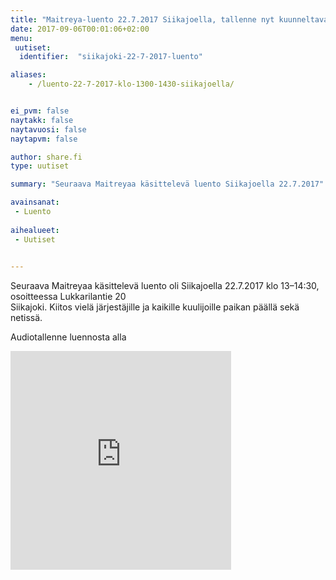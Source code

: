 ```yaml
---
title: "Maitreya-luento 22.7.2017 Siikajoella, tallenne nyt kuunneltavana"
date: 2017-09-06T00:01:06+02:00
menu:
 uutiset:
  identifier:  "siikajoki-22-7-2017-luento"

aliases:
    - /luento-22-7-2017-klo-1300-1430-siikajoella/


ei_pvm: false
naytakk: false
naytavuosi: false
naytapvm: false

author: share.fi
type: uutiset

summary: "Seuraava Maitreyaa käsittelevä luento Siikajoella 22.7.2017"

avainsanat:
 - Luento
 
aihealueet:
 - Uutiset
 

---
```

</header><div class="entry-content" itemprop="text"><p>Seuraava Maitreyaa käsittelevä luento oli Siikajoella 22.7.2017 klo 13–14:30, osoitteessa&nbsp;Lukkarilantie 20<br>
Siikajoki. Kiitos vielä järjestäjille ja kaikille kuulijoille paikan päällä sekä netissä.</p>
<p>Audiotallenne luennosta alla</p>
<p><iframe scrolling="no" src="https://w.soundcloud.com/player/?url=https%3A//api.soundcloud.com/tracks/341139500&amp;color=ff5500&amp;auto_play=false&amp;hide_related=false&amp;show_comments=true&amp;show_user=true&amp;show_reposts=false&amp;visual=true" width="70%" height="350" frameborder="no"></iframe>